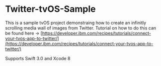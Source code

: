 # Twitter-tvOS-Sample

This is a sample tvOS project demonstraing how to create an infinitly scrolling media wall of images from Twitter. Tutorial on how to do this can be found here -> [https://developer.ibm.com/recipes/tutorials/connect-your-tvos-app-to-twitter/](https://developer.ibm.com/recipes/tutorials/connect-your-tvos-app-to-twitter/)

Supports Swift 3.0 and Xcode 8
